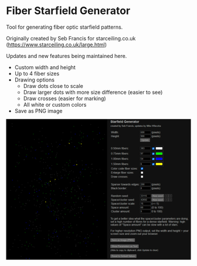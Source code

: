 # Fiber Starfield Generator

Tool for generating fiber optic starfield patterns.

Originally created by Seb Francis for starceiling.co.uk (https://www.starceiling.co.uk/large.html)

Updates and new features being maintained here.

- Custom width and height
- Up to 4 fiber sizes
- Drawing options
    - Draw dots close to scale
    - Draw larger dots with more size difference (easier to see)
    - Draw crosses (easier for marking)
    - All white or custom colors
- Save as PNG image

![sample screenshot](imgs/screen1.png)